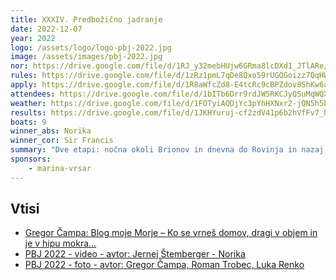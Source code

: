 ```yaml
---
title: XXXIV. Predbožično jadranje
date: 2022-12-07
year: 2022
logo: /assets/logo/logo-pbj-2022.jpg
image: /assets/images/pbj-2022.jpg
nor: https://drive.google.com/file/d/1RJ_y32mebHUjw6GRma8lcDXd1_JTlARe/view?usp=sharing
rules: https://drive.google.com/file/d/1zRz1pmL7qDe8Qxo59rUGQGoizz7QqHW-/view?usp=sharing
apply: https://drive.google.com/file/d/1R8aWfcZd8-E4tcRc9cBPZdov8ShKw6a7/view?usp=sharing
attendees: https://drive.google.com/file/d/1bITb6Drr9rdJW5RKCJyQSuMqWQXokMrN/view?usp=sharing
weather: https://drive.google.com/file/d/1FOTyiAQDjYc3pYhHXNxr2-jQN5h5bUA1/view?usp=sharing
results: https://drive.google.com/file/d/1JKHYuruj-cf2zdV41p6b2hVfFv7_htQD/view?usp=sharing
boats: 9
winner_abs: Norika
winner_cor: Sir Francis
summary: "Dve etapi: nočna okoli Brionov in dnevna do Rovinja in nazaj."
sponsors:
    - marina-vrsar
---
```


## Vtisi
 - [Gregor Čampa: Blog moje Morje – Ko se vrneš domov, dragi v objem in je v hipu mokra…](https://gregorcampa.blogspot.com/2022/12/ko-se-vrnes-domov-dragi-v-objem-in-je-v.html)
 - [PBJ 2022 - video - avtor: Jernej Štemberger - Norika](https://youtu.be/tmR6mgI-_so)
 - [PBJ 2022 - foto - avtor: Gregor Čampa, Roman Trobec, Luka Renko](https://photos.app.goo.gl/ZXcMpMdToegvxDdG7)
